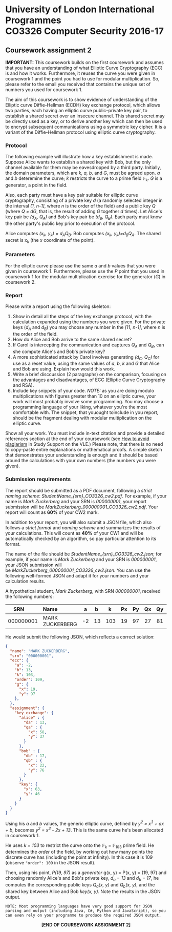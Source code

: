 # University of London International Programmes<br/>CO3326 Computer Security 2016-17

## Coursework assignment 2

__IMPORTANT:__ This coursework builds on the first coursework and assumes that you have an understanding of what Elliptic Curve Cryptography (ECC) is and how it works. Furthermore, it reuses the curve you were given in coursework 1 and the point you had to use for modular multiplication. So, please refer to the email you received that contains the unique set of numbers you used for coursework 1.

The aim of this coursework is to show evidence of understanding of the Elliptic curve Diffie-Hellman (ECDH) key exchange protocol, which allows two parties, each having an elliptic curve public–private key pair, to establish a shared secret over an insecure channel. This shared secret may be directly used as a key, or to derive another key which can then be used to encrypt subsequent communications using a symmetric key cipher. It is a variant of the Diffie-Hellman protocol using elliptic curve cryptography.

### Protocol

The following example will illustrate how a key establishment is made. Suppose Alice wants to establish a shared key with Bob, but the only channel available for them may be eavesdropped by a third party. Initially, the domain parameters, which are _k, a, b,_ and _G_, must be agreed upon. _a_ and _b_ deteremine the curve; _k_ restricts the curve to a prime field 𝔽<sub>k</sub>. _G_ is a generator, a point in the field.

Also, each party must have a key pair suitable for elliptic curve cryptography, consisting of a private key _d_ (a randomly selected integer in the interval _(1, n-1]_, where _n_ is the order of the field) and a public key _Q_ (where _Q = dG_, that is, the result of adding _G_ together _d_ times). Let Alice's key pair be _(d<sub>A</sub>, Q<sub>A</sub>)_ and Bob's key pair be _(d<sub>B</sub>, Q<sub>B</sub>)_. Each party must know the other party's public key prior to execution of the protocol.

Alice computes _(x<sub>k</sub>, y<sub>k</sub>) = d<sub>A</sub>Q<sub>B</sub>_. Bob computes _(x<sub>k</sub>, y<sub>k</sub>)=d<sub>B</sub>Q<sub>A</sub>_. The shared secret is x<sub>k</sub> (the _x_ coordinate of the point).  

### Parameters

For the elliptic curve please use the same _a_ and _b_ values that you were given in coursework 1. Furthermore, please use the _P_ point that you used in coursework 1 for the modular multiplication exercise for the generator (_G_) in coursework 2.

### Report

Please write a report using the following skeleton:

1. Show in detail all the steps of the key exchange protocol, with the calculation expanded using the numbers you were given. For the private keys (_d<sub>A</sub>_ and _d<sub>B</sub>_) you may choose any number in the _[11, n-1]_, where _n_ is the order of the field.
2. How do Alice and Bob arrive to the same shared secret?
3. If Carol is intercepting the communication and captures _Q<sub>A</sub>_ and _Q<sub>B</sub>_, can she compute Alice's and Bob's private key?
4. A more sophisticated attack by Carol involves generating _(d<sub>C</sub>, Q<sub>C</sub>)_ for use as a reset value, using the same values of _a_, _b_, _k_ and _G_ that Alice and Bob are using. Explain how would this work.
5. Write a brief disccussion (2 paragraphs) on the comparison, focusing on the advantages and disadvantages, of ECC (Elliptic Curve Cryptography and RSA).
6. Include key snippets of your code. _NOTE:_ as you are doing modulo multiplications with figures greater than 10 on an elliptic curve, your work will most probably involve some programming. You may choose a programming language of your liking, whatever you're the most comfortable with. The snippet, that youought toinclude in you report, should be the fragment dealing with modular multiplication on the elliptic curve.

Show all your work. You must include in-text citation and provide a detailed references section at the end of your coursework (see [How to avoid plagiarism](https://computing.elearning.london.ac.uk/mod/page/view.php?id=5176) in Study Support on the VLE.) Please note, that there is no need to copy-paste entire explanations or mathematical proofs. A simple sketch that demonstrates your understanding is enough and it should be based around the calculations with your own numbers (the numbers you were given).

### Submission requirements
The report should be submitted as a PDF document, following a _strict naming scheme_: *StudentName_{srn}_CO3326_cw2.pdf*. For example, if your name is _Mark Zuckerberg_ and your SRN is _000000001_, your report submission will be *MarkZuckerberg_000000001_CO3326_cw2.pdf*. Your report will count as __60%__ of your CW2 mark.

In addition to your report, you will also submit a JSON file, which also follows a _strict format_ and _naming scheme_ and summarizes the results of your calculations. This will count as __40%__ of your CW1 and will be automatically checked by an algorithm, so pay particular attention to its format. 

The name of the file should be *StudentName_{srn}_CO3326_cw2.json*; for example, if your name is _Mark Zuckerberg_ and your SRN is _000000001_, your JSON submission will be *MarkZuckerberg_000000001_CO3326_cw2.json*. You can use the following well-formed JSON and adapt it for your numbers and your calculation results. 

A hypothetical student, _Mark Zuckerberg_, with SRN _000000001_, received the following numbers:

| SRN       | Name            |  a  |  b  |  k  |  Px |  Py |  Qx |  Qy |  n  |
| --------- |:----------------|:---:|:---:|:---:|:---:|:---:|:---:|:---:|:---:|
| 000000001	| MARK ZUCKERBERG |  -2 |  13 | 103 |  19 |  97 |  27 |  81 |  3  |

He would submit the following JSON, which reflects a correct solution:

```json
{
  "name": "MARK ZUCKERBERG",
  "srn": "000000001",
  "ecc": {
    "a": -2,
    "b": 13,
    "k": 103,
    "order": 109,
    "g": {
      "x": 19,
      "y": 97
    },
  },
  "assignment": {
    "key_exchange": {
      "alice" : {
        "da" : 13,
        "qa" : {
          "x": 58,
          "y": 37
        }
      },
      "bob" : {
        "db" : 17,
        "qb" : {
          "x": 22,
          "y": 76
        }
      },
      "key": {
        "x": 63,
        "y": 46
      }
    }
  }
}
```
Using his _a_ and _b_ values, the generic elliptic curve, defined by _y<sup>2</sup> = x<sup>3</sup> + ax + b_, becomes _y<sup>2</sup> = x<sup>3</sup> - 2x + 13_. This is the same curve he's been allocated in coursework 1. 

He uses _k = 103_ to restrict the curve onto the 𝔽<sub>k</sub> = 𝔽<sub>103</sub> prime field. He determines the _order_ of the field, by working out how many points the discrete curve has (including the point at infinity). In this case it is 109 (observe `"order": 109` in the JSON result). 

Then, using his point, _P(19, 97)_ as a _generator_ g(x, y) = P(x, y) = (19, 97) and choosing randomly Alice's and Bob's private key, _d<sub>a</sub> = 13_ and _d<sub>b</sub> = 17_, he computes the corresponding public keys _Q<sub>a</sub>(x, y)_ and _Q<sub>b</sub>(x, y)_, and the shared key between Alice and Bob _key(x, y)_. Note the results in the JSON output.

`
NOTE: Most programming languages have very good support for JSON parsing and output (including Java, C#, Python and JavaScript), so you can even rely on your programme to produce the required JSON output. 
`

<p align="center"><b>[END OF COURSEWORK ASSIGNMENT 2]</b></p>

